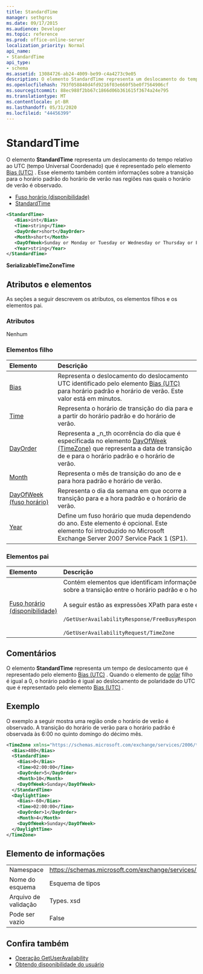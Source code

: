 ```yaml
---
title: StandardTime
manager: sethgros
ms.date: 09/17/2015
ms.audience: Developer
ms.topic: reference
ms.prod: office-online-server
localization_priority: Normal
api_name:
- StandardTime
api_type:
- schema
ms.assetid: 13084726-ab24-4009-be99-c4a4273c9e05
description: O elemento StandardTime representa um deslocamento do tempo relativo ao UTC (tempo Universal Coordenado) que é representado pelo elemento Bias (UTC). Esse elemento também contém informações sobre a transição para o horário padrão do horário de verão nas regiões nas quais o horário de verão é observado.
ms.openlocfilehash: 793f058840d4fd9216f03e660f5be0f7564906cf
ms.sourcegitcommit: 88ec988f2bb67c1866d06b361615f3674a24e795
ms.translationtype: MT
ms.contentlocale: pt-BR
ms.lasthandoff: 05/31/2020
ms.locfileid: "44456399"
---
```

# <a name="standardtime"></a>StandardTime

O elemento **StandardTime** representa um deslocamento do tempo relativo ao UTC (tempo Universal Coordenado) que é representado pelo elemento [Bias (UTC)](bias-utc.md) . Esse elemento também contém informações sobre a transição para o horário padrão do horário de verão nas regiões nas quais o horário de verão é observado. 
  
- [Fuso horário (disponibilidade)](timezone-availability.md)
- [StandardTime](standardtime.md)
  
```xml
<StandardTime>
   <Bias>int</Bias>
   <Time>string</Time>
   <DayOrder>short</DayOrder>
   <Month>short</Month>
   <DayOfWeek>Sunday or Monday or Tuesday or Wednesday or Thursday or Friday or Saturday</DayOfWeek>
   <Year>string</Year>
</StandardTime>
```

 **SerializableTimeZoneTime**
## <a name="attributes-and-elements"></a>Atributos e elementos

As seções a seguir descrevem os atributos, os elementos filhos e os elementos pai.
  
### <a name="attributes"></a>Atributos

Nenhum
  
### <a name="child-elements"></a>Elementos filho

|**Elemento**|**Descrição**|
|:-----|:-----|
|[Bias](bias.md) <br/> |Representa o deslocamento do deslocamento UTC identificado pelo elemento [Bias (UTC)](bias-utc.md) para horário padrão e horário de verão. Este valor está em minutos.  <br/> |
|[Time](time.md) <br/> |Representa o horário de transição do dia para e a partir do horário padrão e do horário de verão.  <br/> |
|[DayOrder](dayorder.md) <br/> |Representa a _n_th ocorrência do dia que é especificada no elemento [DayOfWeek (TimeZone)](dayofweek-timezone.md) que representa a data de transição de e para o horário padrão e o horário de verão.  <br/> |
|[Month](month.md) <br/> |Representa o mês de transição do ano de e para hora padrão e horário de verão.  <br/> |
|[DayOfWeek (fuso horário)](dayofweek-timezone.md) <br/> |Representa o dia da semana em que ocorre a transição para e a hora padrão e o horário de verão.  <br/> |
|[Year](year.md) <br/> |Define um fuso horário que muda dependendo do ano. Este elemento é opcional. Este elemento foi introduzido no Microsoft Exchange Server 2007 Service Pack 1 (SP1).  <br/> |
   
### <a name="parent-elements"></a>Elementos pai

|**Elemento**|**Descrição**|
|:-----|:-----|
|[Fuso horário (disponibilidade)](timezone-availability.md) <br/> | Contém elementos que identificam informações de fuso horário. Esse elemento também contém informações sobre a transição entre o horário padrão e o horário de verão. <br/><br/>A seguir estão as expressões XPath para este elemento: <br/> <br/>  `/GetUserAvailabilityResponse/FreeBusyResponseArray/FreeBusyResponse/FreeBusyView/WorkingHours/TimeZone` <br/> <br/> `/GetUserAvailabilityRequest/TimeZone` <br/> |
   
## <a name="remarks"></a>Comentários

O elemento **StandardTime** representa um tempo de deslocamento que é representado pelo elemento [Bias (UTC)](bias-utc.md) . Quando o elemento de [polar](bias.md) filho é igual a 0, o horário padrão é igual ao deslocamento de polaridade do UTC que é representado pelo elemento [Bias (UTC)](bias-utc.md) . 
  
## <a name="example"></a>Exemplo

O exemplo a seguir mostra uma região onde o horário de verão é observado. A transição do horário de verão para o horário padrão é observada às 6:00 no quinto domingo do décimo mês.
  
```xml
<TimeZone xmlns="https://schemas.microsoft.com/exchange/services/2006/types">
  <Bias>480</Bias>
  <StandardTime>
    <Bias>0</Bias>
    <Time>02:00:00</Time>
    <DayOrder>5</DayOrder>
    <Month>10</Month>
    <DayOfWeek>Sunday</DayOfWeek>
  </StandardTime>
  <DaylightTime>
    <Bias>-60</Bias>
    <Time>02:00:00</Time>
    <DayOrder>1</DayOrder>
    <Month>4</Month>
    <DayOfWeek>Sunday</DayOfWeek>
  </DaylightTime>
</TimeZone>
```

## <a name="element-information"></a>Elemento de informações

|||
|:-----|:-----|
|Namespace  <br/> |https://schemas.microsoft.com/exchange/services/2006/types  <br/> |
|Nome do esquema  <br/> |Esquema de tipos  <br/> |
|Arquivo de validação  <br/> |Types. xsd  <br/> |
|Pode ser vazio  <br/> |False  <br/> |
   
## <a name="see-also"></a>Confira também

- [Operação GetUserAvailability](getuseravailability-operation.md)
- [Obtendo disponibilidade do usuário](https://msdn.microsoft.com/library/d4133fcb-9b0f-4e6b-aadf-a389da83516a%28Office.15%29.aspx)

